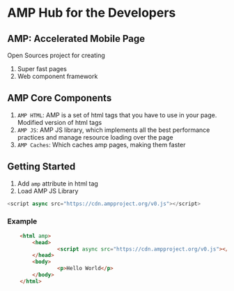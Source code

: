 # AMP Hub for the Developers

## AMP: Accelerated Mobile Page
Open Sources project for creating 
1. Super fast pages
1. Web component framework

## AMP Core Components
1. `AMP HTML`: AMP is a set of html tags that you have to use in your page. Modified version of html tags
1. `AMP JS`: AMP JS library, which implements all the best performance practices and manage resource loading over the page
1. `AMP Caches`: Which caches amp pages, making them faster

## Getting Started 
1. Add `amp` attribute in html tag
1. Load AMP JS Library
```js
<script async src="https://cdn.ampproject.org/v0.js"></script>
```

### Example
```html
    <html amp>
        <head>
                <script async src="https://cdn.ampproject.org/v0.js"></script>
        </head>
        <body>
                <p>Hello World</p>
        </body>
    </html>

```



 
